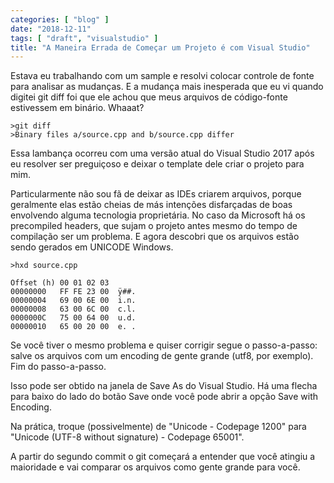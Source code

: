 ```yaml
---
categories: [ "blog" ]
date: "2018-12-11"
tags: [ "draft", "visualstudio" ]
title: "A Maneira Errada de Começar um Projeto é com Visual Studio"
---
```

Estava eu trabalhando com um sample e resolvi colocar controle de fonte para analisar as mudanças. E a mudança mais inesperada que eu vi quando digitei git diff foi que ele achou que meus arquivos de código-fonte estivessem em binário. Whaaat?

    >git diff
    >Binary files a/source.cpp and b/source.cpp differ

Essa lambança ocorreu com uma versão atual do Visual Studio 2017 após eu resolver ser preguiçoso e deixar o template dele criar o projeto para mim.

Particularmente não sou fã de deixar as IDEs criarem arquivos, porque geralmente elas estão cheias de más intenções disfarçadas de boas envolvendo alguma tecnologia proprietária. No caso da Microsoft há os precompiled headers, que sujam o projeto antes mesmo do tempo de compilação ser um problema. E agora descobri que os arquivos estão sendo gerados em UNICODE Windows.

    >hxd source.cpp

    Offset (h) 00 01 02 03
    00000000   FF FE 23 00  ÿ##. 
    00000004   69 00 6E 00  i.n.
    00000008   63 00 6C 00  c.l.
    0000000C   75 00 64 00  u.d.
    00000010   65 00 20 00  e. .

Se você tiver o mesmo problema e quiser corrigir segue o passo-a-passo: salve os arquivos com um encoding de gente grande (utf8, por exemplo). Fim do passo-a-passo.

Isso pode ser obtido na janela de Save As do Visual Studio. Há uma flecha para baixo do lado do botão Save onde você pode abrir a opção Save with Encoding.

Na prática, troque (possivelmente) de "Unicode - Codepage 1200" para "Unicode (UTF-8 without signature) - Codepage 65001".

A partir do segundo commit o git começará a entender que você atingiu a maioridade e vai comparar os arquivos como gente grande para você.

